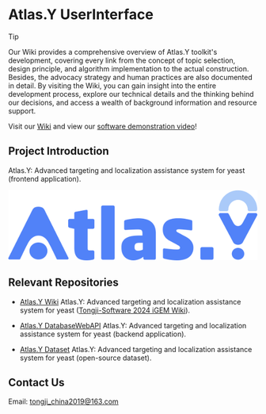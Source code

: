 # Atlas.Y UserInterface

> [!TIP]
> Our Wiki provides a comprehensive overview of Atlas.Y toolkit's development, covering every link from the concept of topic selection, design principle, and algorithm implementation to the actual construction. Besides, the advocacy strategy and human practices are also documented in detail. By visiting the Wiki, you can gain insight into the entire development process, explore our technical details and the thinking behind our decisions, and access a wealth of background information and resource support.
>
> Visit our [Wiki](https://2024.igem.wiki/tongji-software) and view our [software demonstration video](https://github.com/MinmusLin/Atlas.Y_Wiki/raw/refs/heads/main/SoftwareDemonstrationVideo.mp4)!

## Project Introduction

Atlas.Y: Advanced targeting and localization assistance system for yeast (frontend application).

![](assets/Logo.png)

## Relevant Repositories

* [Atlas.Y Wiki](https://github.com/MinmusLin/Atlas.Y_Wiki)
Atlas.Y: Advanced targeting and localization assistance system for yeast ([Tongji-Software 2024 iGEM Wiki](https://2024.igem.wiki/tongji-software)).

* [Atlas.Y DatabaseWebAPI](https://github.com/MinmusLin/Atlas.Y_DatabaseWebAPI)
Atlas.Y: Advanced targeting and localization assistance system for yeast (backend application).

* [Atlas.Y Dataset](https://github.com/MinmusLin/Atlas.Y_Dataset)
Atlas.Y: Advanced targeting and localization assistance system for yeast (open-source dataset).

## Contact Us

Email: tongji_china2019@163.com
